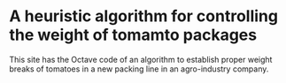 # A heuristic algorithm for controlling the weight of tomamto packages

This site has the Octave code of an algorithm to establish proper weight breaks of tomatoes in a new packing line in an agro-industry company.
